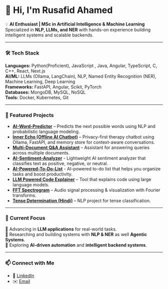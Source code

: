# 👋 Hi, I'm Rusafid Ahamed  

💡 **AI Enthusiast | MSc in Artificial Intelligence & Machine Learning**  
Specialized in **NLP, LLMs, and NER** with hands-on experience building intelligent systems and scalable backends.  

---

### 🛠️ Tech Stack  
**Languages:** Python(Proficient), JavaScript , Java, Angular, TypeScript, C, C++, React, Next.js  
**AI/ML:** LLMs (Ollama, LangChain), NLP, Named Entity Recognition (NER), Machine Learning, Deep Learning  
**Frameworks:** FastAPI, Angular, Scikit, PyTorch  
**Databases:** MongoDB, MySQL, NoSQL  
**Tools:** Docker, Kubernetes, Git  

---
### 🌟 Featured Projects  
- [**AI-Word-Predictor**](https://github.com/rusafidt/AI-Word-Predictor) – Predicts the next possible words using NLP and probabilistic language modeling.  
- [**Inner Echo (Offline AI Chatbot)**](https://github.com/rusafidt/InnerEcho-Offline-AI-Therapy-Chatbot) – Privacy-first therapy chatbot using Ollama, FastAPI, and memory store for context-aware conversations.  
- [**Multi-Document Q&A Assistant**](https://github.com/rusafidt/Multi-Document-Q-A-Assistant) – Assistant for answering queries across multiple documents.  
- [**AI-Sentiment-Analyzer**](https://github.com/rusafidt/Sentiment-Analyzer) - Lightweight AI sentiment analyzer that classifies text as positive, negative, or neutral.  
- [**AI-Powered-To-Do-List**](https://github.com/rusafidt/AI-Powered-To-Do-List) - AI-powered to-do list that helps you organize tasks and boost productivity.  
- [**LLM Powered Code Explainer**](https://github.com/rusafidt/LLM-Powered-Code-Reviewer) – Tool that explains code using large language models.  
- [**FFT Spectrogram**](https://github.com/rusafidt/FFT_Spectrogram) – Audio signal processing & visualization with Fourier transforms.  
- [**Tense Determination (Hindi)**](https://github.com/rusafidt/Tense_Determination_Hindi) – NLP project for tense classification.  

---

### 📌 Current Focus  
🔹 Advancing in **LLM applications** for real-world tasks.  
🔹 Researching and building systems with **NLP & NER** as well **Agentic Systems**.  
🔹 Exploring **AI-driven automation** and **intelligent backend systems**.  

---

### 📫 Connect with Me  
- 💼 [LinkedIn](https://www.linkedin.com/in/rusafid-ahmed/)
- ✉️ [Email](rusafidt@yahoo.com)
